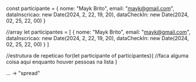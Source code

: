 const participante = {
  nome: "Mayk Brito",
  email: "mayk@gmail.com",
  dataInscricao: new Date(2024, 2, 22, 19, 20),
  dataCheckIn: new Date(2024, 02, 25, 22, 00)
}

//array
let participantes = [
  {
  nome: "Mayk Brito",
  email: "mayk@gmail.com",
  dataInscricao: new Date(2024, 2, 22, 19, 20),
  dataCheckIn: new Date(2024, 02, 25, 22, 00)
  }
]

  //estrutura de repeticao
  for(let participante of participantes){
    //faca alguma coisa aqui enquanto houver pessoas na lista
  }

... -> "spread"